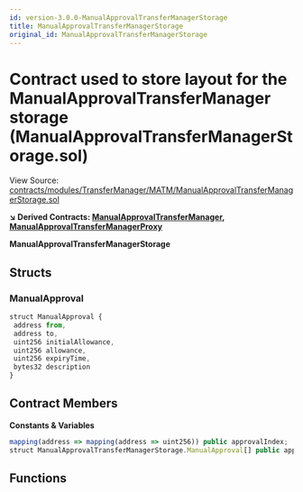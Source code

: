 ```yaml
---
id: version-3.0.0-ManualApprovalTransferManagerStorage
title: ManualApprovalTransferManagerStorage
original_id: ManualApprovalTransferManagerStorage
---
```


# Contract used to store layout for the ManualApprovalTransferManager storage (ManualApprovalTransferManagerStorage.sol)

View Source: [contracts/modules/TransferManager/MATM/ManualApprovalTransferManagerStorage.sol](../../../contracts/modules/TransferManager/MATM/ManualApprovalTransferManagerStorage.sol)

**↘ Derived Contracts: [ManualApprovalTransferManager](ManualApprovalTransferManager.md), [ManualApprovalTransferManagerProxy](ManualApprovalTransferManagerProxy.md)**

**ManualApprovalTransferManagerStorage**

## Structs
### ManualApproval

```js
struct ManualApproval {
 address from,
 address to,
 uint256 initialAllowance,
 uint256 allowance,
 uint256 expiryTime,
 bytes32 description
}
```

## Contract Members
**Constants & Variables**

```js
mapping(address => mapping(address => uint256)) public approvalIndex;
struct ManualApprovalTransferManagerStorage.ManualApproval[] public approvals;

```

## Functions

